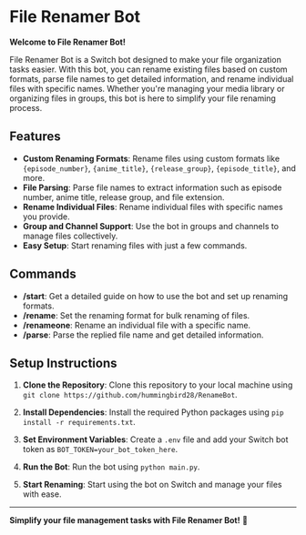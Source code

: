 # File Renamer Bot

**Welcome to File Renamer Bot!**

File Renamer Bot is a Switch bot designed to make your file organization tasks easier. With this bot, you can rename existing files based on custom formats, parse file names to get detailed information, and rename individual files with specific names. Whether you're managing your media library or organizing files in groups, this bot is here to simplify your file renaming process.

## Features

- **Custom Renaming Formats**: Rename files using custom formats like `{episode_number}`, `{anime_title}`, `{release_group}`, `{episode_title}`, and more.
- **File Parsing**: Parse file names to extract information such as episode number, anime title, release group, and file extension.
- **Rename Individual Files**: Rename individual files with specific names you provide.
- **Group and Channel Support**: Use the bot in groups and channels to manage files collectively.
- **Easy Setup**: Start renaming files with just a few commands.

## Commands

- **/start**: Get a detailed guide on how to use the bot and set up renaming formats.
- **/rename**: Set the renaming format for bulk renaming of files.
- **/renameone**: Rename an individual file with a specific name.
- **/parse**: Parse the replied file name and get detailed information.

## Setup Instructions

1. **Clone the Repository**: Clone this repository to your local machine using `git clone https://github.com/hummingbird28/RenameBot`.

2. **Install Dependencies**: Install the required Python packages using `pip install -r requirements.txt`.

3. **Set Environment Variables**: Create a `.env` file and add your Switch bot token as `BOT_TOKEN=your_bot_token_here`.

4. **Run the Bot**: Run the bot using `python main.py`.

5. **Start Renaming**: Start using the bot on Switch and manage your files with ease.

---

**Simplify your file management tasks with File Renamer Bot!** 🚀

